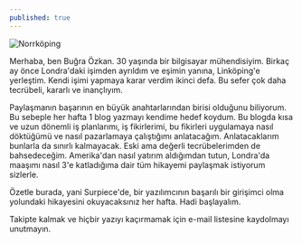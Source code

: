 ```yaml
---
published: true
---
```

![Norrköping]({{site.baseurl}}/_posts/bg-norrkoping.jpg)


Merhaba, ben Buğra Özkan. 30 yaşında bir bilgisayar mühendisiyim. Birkaç ay önce Londra'daki işimden ayrıldım ve eşimin yanına, Linköping'e yerleştim. Kendi işimi yapmaya karar verdim ikinci defa. Bu sefer çok daha tecrübeli, kararlı ve inançlıyım.

Paylaşmanın başarının en büyük anahtarlarından birisi olduğunu biliyorum. Bu sebeple her hafta 1 blog yazmayı kendime hedef koydum. Bu blogda kısa ve uzun dönemli iş planlarımı, iş fikirlerimi, bu fikirleri uygulamaya nasıl döktüğümü ve nasıl pazarlamaya çalıştığımı anlatacağım. Anlatacaklarım bunlarla da sınırlı kalmayacak. Eski ama değerli tecrübelerimden de bahsedeceğim. Amerika'dan nasıl yatırım aldığımdan tutun, Londra'da maaşımı nasıl 3'e katladığıma dair tüm hikayemi paylaşmak istiyorum sizlerle. 

Özetle burada, yani Surpiece'de, bir yazılımcının başarılı bir girişimci olma yolundaki hikayesini okuyacaksınız her hafta. Hadi başlayalım.

Takipte kalmak ve hiçbir yazıyı kaçırmamak için e-mail listesine kaydolmayı unutmayın.
